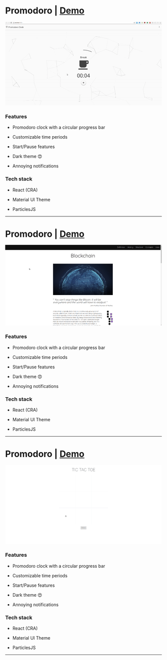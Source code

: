 # Promodoro | [Demo](demo.link)

![Promodoro Gif](https://github.com/martonlanga/freeCodeCamp/blob/master/gifs/Promodoro.gif)



### Features

 * Promodoro clock with a circular progress bar

 * Customizable time periods

 * Start/Pause features

 * Dark theme :heart_eyes:

 * Annoying notifications



### Tech stack

 * React (CRA)

 * Material UI Theme

 * ParticlesJS



___



# Promodoro | [Demo](demo.link)

![Promodoro Gif](https://github.com/martonlanga/freeCodeCamp/blob/master/gifs/Blockchain.gif)



### Features

 * Promodoro clock with a circular progress bar

 * Customizable time periods

 * Start/Pause features

 * Dark theme :heart_eyes:

 * Annoying notifications



### Tech stack

 * React (CRA)

 * Material UI Theme

 * ParticlesJS



___

# Promodoro | [Demo](demo.link)

![Promodoro Gif](https://github.com/martonlanga/freeCodeCamp/blob/master/gifs/TicTacToe.gif)



### Features

 * Promodoro clock with a circular progress bar

 * Customizable time periods

 * Start/Pause features

 * Dark theme :heart_eyes:

 * Annoying notifications



### Tech stack

 * React (CRA)

 * Material UI Theme

 * ParticlesJS



___

